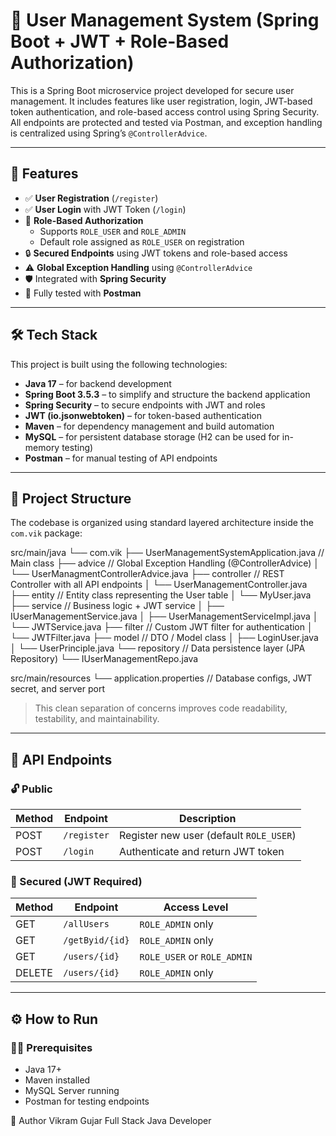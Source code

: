 # 👤 User Management System (Spring Boot + JWT + Role-Based Authorization)

This is a Spring Boot microservice project developed for secure user management. It includes features like user registration, login, JWT-based token authentication, and role-based access control using Spring Security. All endpoints are protected and tested via Postman, and exception handling is centralized using Spring’s `@ControllerAdvice`.

---

## 🚀 Features

- ✅ **User Registration** (`/register`)
- ✅ **User Login** with JWT Token (`/login`)
- 🔐 **Role-Based Authorization**
  - Supports `ROLE_USER` and `ROLE_ADMIN`
  - Default role assigned as `ROLE_USER` on registration
- 🔒 **Secured Endpoints** using JWT tokens and role-based access
- ⚠️ **Global Exception Handling** using `@ControllerAdvice`
- 🛡️ Integrated with **Spring Security**
- 🧪 Fully tested with **Postman**

---

## 🛠️ Tech Stack

This project is built using the following technologies:

- **Java 17** – for backend development
- **Spring Boot 3.5.3** – to simplify and structure the backend application
- **Spring Security** – to secure endpoints with JWT and roles
- **JWT (io.jsonwebtoken)** – for token-based authentication
- **Maven** – for dependency management and build automation
- **MySQL** – for persistent database storage (H2 can be used for in-memory testing)
- **Postman** – for manual testing of API endpoints

---

## 📁 Project Structure

The codebase is organized using standard layered architecture inside the `com.vik` package:

src/main/java
└── com.vik
├── UserManagementSystemApplication.java // Main class
├── advice // Global Exception Handling (@ControllerAdvice)
│ └── UserManagmentControllerAdvice.java
├── controller // REST Controller with all API endpoints
│ └── UserManagementController.java
├── entity // Entity class representing the User table
│ └── MyUser.java
├── service // Business logic + JWT service
│ ├── IUserManagementService.java
│ ├── UserManagementServiceImpl.java
│ └── JWTService.java
├── filter // Custom JWT filter for authentication
│ └── JWTFilter.java
├── model // DTO / Model class
│ ├── LoginUser.java
│ └── UserPrinciple.java
└── repository // Data persistence layer (JPA Repository)
└── IUserManagementRepo.java

src/main/resources
└── application.properties // Database configs, JWT secret, and server port

> This clean separation of concerns improves code readability, testability, and maintainability.

---

## 🔑 API Endpoints

### 🔓 Public
| Method | Endpoint     | Description                               |
|--------|--------------|-------------------------------------------|
| POST   | `/register`  | Register new user (default `ROLE_USER`)   |
| POST   | `/login`     | Authenticate and return JWT token         |

### 🔐 Secured (JWT Required)

| Method | Endpoint         | Access Level       |
|--------|------------------|--------------------|
| GET    | `/allUsers`      | `ROLE_ADMIN` only  |
| GET    | `/getByid/{id}`  | `ROLE_ADMIN` only  |
| GET    | `/users/{id}`    | `ROLE_USER` or `ROLE_ADMIN` |
| DELETE | `/users/{id}`    | `ROLE_ADMIN` only  |


---

## ⚙️ How to Run

### 🧑‍💻 Prerequisites
- Java 17+
- Maven installed
- MySQL Server running 
- Postman for testing endpoints


👤 Author
Vikram Gujar
Full Stack Java Developer





